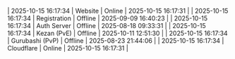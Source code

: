 | 2025-10-15 16:17:34 | Website | Online | 2025-10-15 16:17:31 |
| 2025-10-15 16:17:34 | Registration | Offline | 2025-09-09 16:40:23 |
| 2025-10-15 16:17:34 | Auth Server | Offline | 2025-08-18 09:33:31 |
| 2025-10-15 16:17:34 | Kezan (PvE) | Offline | 2025-10-11 12:51:30 |
| 2025-10-15 16:17:34 | Gurubashi (PvP) | Offline | 2025-08-23 21:44:06 |
| 2025-10-15 16:17:34 | Cloudflare | Online | 2025-10-15 16:17:31 |
